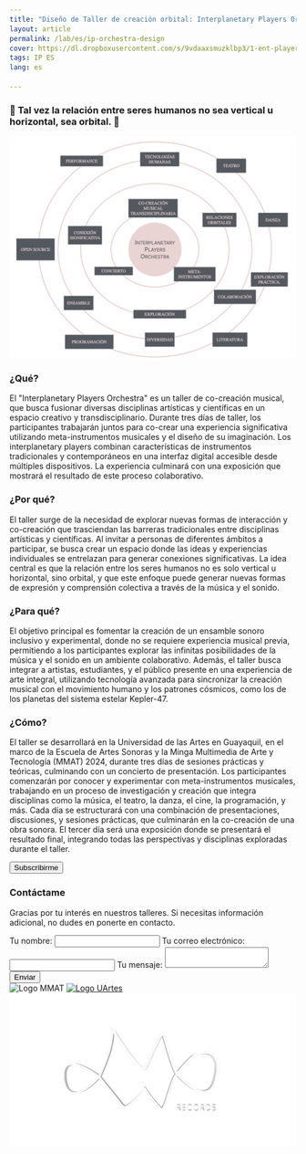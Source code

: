 ```yaml
---
title: "Diseño de Taller de creación orbital: Interplanetary Players Orchestra (ES)"
layout: article
permalink: /lab/es/ip-orchestra-design
cover: https://dl.dropboxusercontent.com/s/9vdaaxsmuzklbp3/1-ent-player-yellow.jpg?raw=1
tags: IP ES
lang: es

---
```

### 🐚 Tal vez la relación entre seres humanos no sea vertical u horizontal, sea orbital. 🧬

<img src="/img/lab/Interplanetary-Orchestra.ESP.png" alt="Interplanetary Orchestra GIF">

### ¿Qué?
El "Interplanetary Players Orchestra" es un taller de co-creación musical, que busca fusionar diversas disciplinas artísticas y científicas en un espacio creativo y transdisciplinario. Durante tres días de taller, los participantes trabajarán juntos para co-crear una experiencia significativa utilizando meta-instrumentos musicales y el diseño de su imaginación. Los interplanetary players combinan características de instrumentos tradicionales y contemporáneos en una interfaz digital accesible desde múltiples dispositivos. La experiencia culminará con una exposición que mostrará el resultado de este proceso colaborativo.

###  ¿Por qué?
El taller surge de la necesidad de explorar nuevas formas de interacción y co-creación que trasciendan las barreras tradicionales entre disciplinas artísticas y científicas. Al invitar a personas de diferentes ámbitos a participar, se busca crear un espacio donde las ideas y experiencias individuales se entrelazan para generar conexiones significativas. La idea central es que la relación entre los seres humanos no es solo vertical u horizontal, sino orbital, y que este enfoque puede generar nuevas formas de expresión y comprensión colectiva a través de la música y el sonido.

###  ¿Para qué?
El objetivo principal es fomentar la creación de un ensamble sonoro inclusivo y experimental, donde no se requiere experiencia musical previa, permitiendo a los participantes explorar las infinitas posibilidades de la música y el sonido en un ambiente colaborativo. Además, el taller busca integrar a artistas, estudiantes, y el público presente en una experiencia de arte integral, utilizando tecnología avanzada para sincronizar la creación musical con el movimiento humano y los patrones cósmicos, como los de los planetas del sistema estelar Kepler-47.


###  ¿Cómo?
El taller se desarrollará en la Universidad de las Artes en Guayaquil, en el marco de la Escuela de Artes Sonoras y la Minga Multimedia de Arte y Tecnología (MMAT) 2024, durante tres días de sesiones prácticas y teóricas, culminando con un concierto de presentación. Los participantes comenzarán por conocer y experimentar con meta-instrumentos musicales, trabajando en un proceso de investigación y creación que integra disciplinas como la música, el teatro, la danza, el cine, la programación, y más. Cada día se estructurará con una combinación de presentaciones, discusiones, y sesiones prácticas, que culminarán en la co-creación de una obra sonora. El tercer día será una exposición donde se presentará el resultado final, integrando todas las perspectivas y disciplinas exploradas durante el taller.


<div class="contact-form">
    <form action="#" method="post" onsubmit="location.href='/lab/es/ip-orchestra-subscription'; return false;">
        <button type="submit">Subscribirme</button>
    </form>
</div>



<div class="p-5"></div>

<div class="form-container">
  <h3>Contáctame</h3>
  <p>Gracias por tu interés en nuestros talleres. Si necesitas información adicional, no dudes en ponerte en contacto.</p>
  
  <form
    action="https://formspree.io/f/mqkrdkde"
    method="POST"
    class="contact-form"
  >
    <label>
      Tu nombre:
      <input type="text" name="name" required>
    </label>
    <label>
      Tu correo electrónico:
      <input type="email" name="email" required>
    </label>
    <label>
      Tu mensaje:
      <textarea name="message" required></textarea>
    </label>
    <button type="submit">Enviar</button>
  </form>
</div>

<div class="p-5"></div>

<div class="logo-grid">
    <img src="https://www.dropbox.com/scl/fi/nh8l7j56uidh2cdd4uut4/MMAT-BLANCO-2024.png?rlkey=jgmdll83abavbv06hnzn934jv&raw=1" alt="Logo MMAT">
    <a href="https://www.uartes.edu.ec" target="_blank">
        <img src="https://www.dropbox.com/scl/fi/h2x74tzmdz97nd871blek/LOGO-UARTES-BLANCO.png?rlkey=2qykue2qyo0zyt5ch4fkic7kd&st=01dslfp8&raw=1" alt="Logo UArtes">
    </a>
    <img src="/img/about/mw-logo-transparent.png" alt="Logo Interplanetary Orchestra">
</div>
